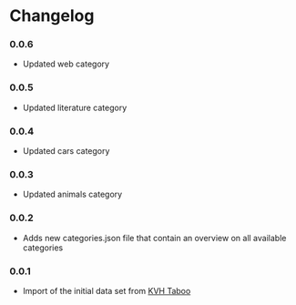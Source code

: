 # Changelog

### 0.0.6
* Updated web category

### 0.0.5
* Updated literature category

### 0.0.4
* Updated cars category

### 0.0.3
* Updated animals category

### 0.0.2
* Adds new categories.json file that contain an overview on all available categories

### 0.0.1
* Import of the initial data set from [KVH Taboo](https://github.com/Kovah/Taboo)
